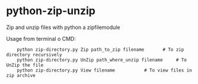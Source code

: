 # python-zip-unzip
Zip and unzip files with python a zipfilemodule

Usage from terminal o CMD:

        python zip-directory.py Zip path_to_zip filename       # To zip directory recursively
        python zip-directory.py UnZip path_where_unzip filename     # To UnZip the file
        python zip-directory.py View filename           # To view files in zip archive
